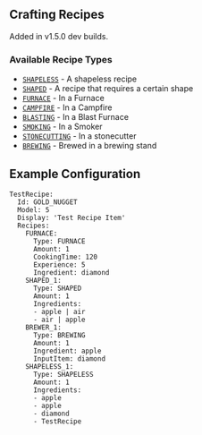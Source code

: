 Crafting Recipes
----------------
Added in v1.5.0 dev builds.

### Available Recipe Types
- [`SHAPELESS`](Recipes/Shapeless) - A shapeless recipe
- [`SHAPED`](Recipes/Shaped) - A recipe that requires a certain shape
- [`FURNACE`](Recipes/Furnace) - In a Furnace
- [`CAMPFIRE`](Recipes/Furnace) - In a Campfire
- [`BLASTING`](Recipes/Furnace) - In a Blast Furnace
- [`SMOKING`](Recipes/Furnace) - In a Smoker
- [`STONECUTTING`](Recipes/Stonecutting) - In a stonecutter
- [`BREWING`](Recipes/Brewing) - Brewed in a brewing stand

Example Configuration
---------------------
```
TestRecipe:
  Id: GOLD_NUGGET
  Model: 5
  Display: 'Test Recipe Item'
  Recipes:
    FURNACE:
      Type: FURNACE
      Amount: 1
      CookingTime: 120
      Experience: 5
      Ingredient: diamond
    SHAPED_1:
      Type: SHAPED
      Amount: 1
      Ingredients:
      - apple | air
      - air | apple
    BREWER_1:
      Type: BREWING
      Amount: 1
      Ingredient: apple
      InputItem: diamond
    SHAPELESS_1:
      Type: SHAPELESS
      Amount: 1
      Ingredients:
      - apple
      - apple
      - diamond
      - TestRecipe
```